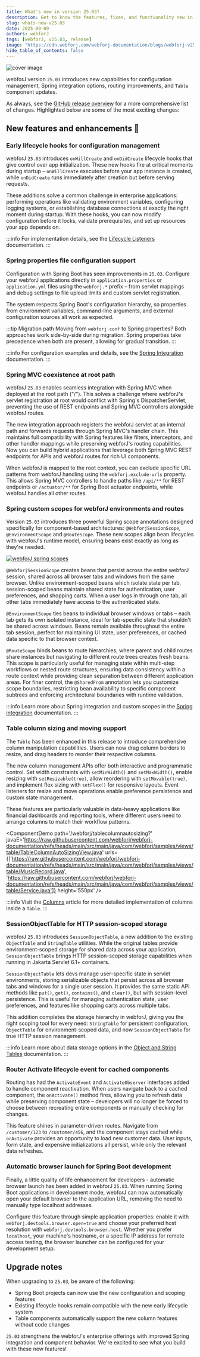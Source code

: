 ```yaml
---
title: What's new in version 25.03?
description: Get to know the features, fixes, and functionality new in webforJ version 25.03.
slug: whats-new-v25.03
date: 2025-09-09
authors: webforJ
tags: [webforJ, v25.03, release]
image: "https://cdn.webforj.com/webforj-documentation/blogs/webforj-v25.03/cover.png"
hide_table_of_contents: false
---
```


![cover image](https://cdn.webforj.com/webforj-documentation/blogs/webforj-v25.03/cover.png)

webforJ version `25.03` introduces new capabilities for configuration management, Spring integration options, routing improvements, and `Table` component updates.

<!-- truncate -->

As always, see the [GitHub release overview](https://github.com/webforj/webforj/releases/tag/25.03) for a more comprehensive list of changes. Highlighted below are some of the most exciting changes:

## New features and enhancements 🎉

### Early lifecycle hooks for configuration management

webforJ `25.03` introduces `onWillCreate` and `onDidCreate` lifecycle hooks that give control over app initialization. These new hooks fire at critical moments during startup – `onWillCreate` executes before your app instance is created, while `onDidCreate` runs immediately after creation but before serving requests.

These additions solve a common challenge in enterprise applications: performing operations like validating environment variables, configuring logging systems, or establishing database connections at exactly the right moment during startup. With these hooks, you can now modify configuration before it locks, validate prerequisites, and set up resources your app depends on.

:::info
For implementation details, see the [Lifecycle Listeners](/docs/advanced/lifecycle-listeners) documentation.
:::

### Spring properties file configuration support

Configuration with Spring Boot has seen improvements in `25.03`. Configure your webforJ applications directly in `application.properties` or `application.yml` files using the `webforj.*` prefix – from servlet mappings and debug settings to file upload limits and custom servlet registration.

The system respects Spring Boot's configuration hierarchy, so properties from environment variables, command-line arguments, and external configuration sources all work as expected.

:::tip Migration path
Moving from `webforj.conf` to Spring properties? Both approaches work side-by-side during migration. Spring properties take precedence when both are present, allowing for gradual transition.
:::

:::info
For configuration examples and details, see the [Spring Integration](/docs/integrations/spring/overview) documentation.
:::

### Spring MVC coexistence at root path

webforJ `25.03` enables seamless integration with Spring MVC when deployed at the root path ("/"). This solves a challenge where webforJ's servlet registration at root would conflict with Spring's DispatcherServlet, preventing the use of REST endpoints and Spring MVC controllers alongside webforJ routes.

The new integration approach registers the webforJ servlet at an internal path and forwards requests through Spring MVC's handler chain. This maintains full compatibility with Spring features like filters, interceptors, and other handler mappings while preserving webforJ's routing capabilities. Now you can build hybrid applications that leverage both Spring MVC REST endpoints for APIs and webforJ routes for rich UI components.

When webforJ is mapped to the root context, you can exclude specific URL patterns from webforJ handling using the `webforj.exclude-urls` property. This allows Spring MVC controllers to handle paths like `/api/**` for REST endpoints or `/actuator/**` for Spring Boot actuator endpoints, while webforJ handles all other routes.

### Spring custom scopes for webforJ environments and routes

Version `25.03` introduces three powerful Spring scope annotations designed specifically for component-based architectures: `@WebforjSessionScope`, `@EnvironmentScope` and `@RouteScope`. These new scopes align bean lifecycles with webforJ's runtime model, ensuring beans exist exactly as long as they're needed.

[![webforJ spring scopes](/img/spring-scopes.svg)](/img/spring-scopes.svg)

`@WebforjSessionScope` creates beans that persist across the entire webforJ session, shared across all browser tabs and windows from the same browser. Unlike environment-scoped beans which isolate state per tab, session-scoped beans maintain shared state for authentication, user preferences, and shopping carts. When a user logs in through one tab, all other tabs immediately have access to the authenticated state.

`@EnvironmentScope` ties beans to individual browser windows or tabs – each tab gets its own isolated instance, ideal for tab-specific state that shouldn't be shared across windows. Beans remain available throughout the entire tab session, perfect for maintaining UI state, user preferences, or cached data specific to that browser context.

`@RouteScope` binds beans to route hierarchies, where parent and child routes share instances but navigating to different route trees creates fresh beans. This scope is particularly useful for managing state within multi-step workflows or nested route structures, ensuring data consistency within a route context while providing clean separation between different application areas. For finer control, the `@SharedFrom` annotation lets you customize scope boundaries, restricting bean availability to specific component subtrees and enforcing architectural boundaries with runtime validation.

:::info
Learn more about Spring integration and custom scopes in the [Spring integration](/docs/integrations/spring/scopes) documentation.
:::

### Table column sizing and moving support

The `Table` has been enhanced in this release to introduce comprehensive column manipulation capabilities. Users can now drag column borders to resize, and drag headers to reorder their respective columns. 

The new column management APIs offer both interactive and programmatic control. Set width constraints with `setMinWidth()` and `setMaxWidth()`, enable resizing with `setResizable(true)`, allow reordering with `setMovable(true)`, and implement flex sizing with `setFlex()` for responsive layouts. Event listeners for resize and move operations enable preference persistence and custom state management.

These features are particularly valuable in data-heavy applications like financial dashboards and reporting tools, where different users need to arrange columns to match their workflow patterns.

<ComponentDemo 
path='/webforj/tablecolumnautosizing?' 
javaE='https://raw.githubusercontent.com/webforj/webforj-documentation/refs/heads/main/src/main/java/com/webforj/samples/views/table/TableColumnAutoSizingView.java'
urls={['https://raw.githubusercontent.com/webforj/webforj-documentation/refs/heads/main/src/main/java/com/webforj/samples/views/table/MusicRecord.java', 
'https://raw.githubusercontent.com/webforj/webforj-documentation/refs/heads/main/src/main/java/com/webforj/samples/views/table/Service.java']}
height='550px'
/>

:::info
Visit the [Columns](/docs/components/table/columns) article for more detailed implementation of columns inside a `Table`.
:::

### SessionObjectTable for HTTP session-scoped storage

webforJ `25.03` introduces `SessionObjectTable`, a new addition to the existing `ObjectTable` and `StringTable` utilities. While the original tables provide environment-scoped storage for shared data across your application, `SessionObjectTable` brings HTTP session-scoped storage capabilities when running in Jakarta Servlet 6.1+ containers.

`SessionObjectTable` lets devs manage user-specific state in servlet environments, storing serializable objects that persist across all browser tabs and windows for a single user session. It provides the same static API methods like `put()`, `get()`, `contains()`, and `clear()`, but with session-level persistence. This is useful for managing authentication state, user preferences, and features like shopping carts across multiple tabs.

This addition completes the storage hierarchy in webforJ, giving you the right scoping tool for every need: `StringTable` for persistent configuration, `ObjectTable` for environment-scoped data, and now `SessionObjectTable` for true HTTP session management.

:::info
Learn more about data storage options in the [Object and String Tables](/docs/advanced/object-string-tables) documentation.
:::

### Router Activate lifecycle event for cached components

Routing has had the `ActivateEvent` and `ActivateObserver` interfaces added to handle component reactivation. When users navigate back to a cached component, the `onActivate()` method fires, allowing you to refresh data while preserving component state – developers will no longer be forced to choose between recreating entire components or manually checking for changes.

This feature shines in parameter-driven routes. Navigate from `/customer/123` to `/customer/456`, and the component stays cached while `onActivate` provides an opportunity to load new customer data. User inputs, form state, and expensive initializations all persist, while only the relevant data refreshes.

### Automatic browser launch for Spring Boot development

Finally, a little quality of life enhancement for developers - automatic browser launch has been added in webforJ `25.03`. When running Spring Boot applications in development mode, webforJ can now automatically open your default browser to the application URL, removing the need to manually type localhost addresses.

Configure this feature through simple application properties: enable it with `webforj.devtools.browser.open=true` and choose your preferred host resolution with `webforj.devtools.browser.host`. Whether you prefer `localhost`, your machine's hostname, or a specific IP address for remote access testing, the browser launcher can be configured for your development setup.

## Upgrade notes

When upgrading to `25.03`, be aware of the following:

- Spring Boot projects can now use the new configuration and scoping features
- Existing lifecycle hooks remain compatible with the new early lifecycle system
- Table components automatically support the new column features without code changes

`25.03` strengthens the webforJ's enterprise offerings with improved Spring integration and component behavior. We're excited to see what you build with these new features!